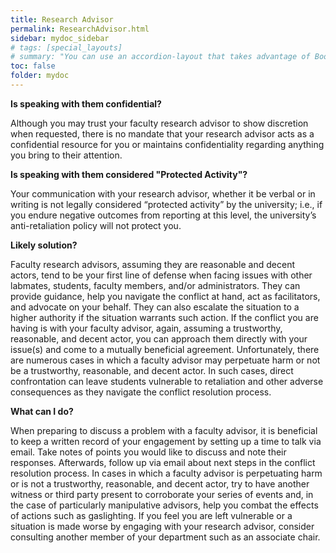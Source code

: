 ```yaml
---
title: Research Advisor
permalink: ResearchAdvisor.html
sidebar: mydoc_sidebar
# tags: [special_layouts]
# summary: "You can use an accordion-layout that takes advantage of Bootstrap styling. This is useful for an FAQ page."
toc: false
folder: mydoc
---
```


<p><b>Is speaking with them confidential?</b></p>
   <p class="answer">Although you may trust your faculty research advisor to show discretion when requested, there is no mandate that your research advisor acts as a confidential resource for you or maintains confidentiality regarding anything you bring to their attention. </p>
<p><b>Is speaking with them considered "Protected Activity"?</b></p>
   <p class="answer">Your communication with your research advisor, whether it be verbal or in writing is not legally considered “protected activity” by the university; i.e., if you endure negative outcomes from reporting at this level, the university’s anti-retaliation policy will not protect you.</p>
<p><b>Likely solution?</b></p>
   <p class="answer">Faculty research advisors, assuming they are reasonable and decent actors, tend to be your first line of defense when facing issues with other labmates, students, faculty members, and/or administrators. They can provide guidance, help you navigate the conflict at hand, act as facilitators, and advocate on your behalf. They can also escalate the situation to a higher authority if the situation warrants such action. If the conflict you are having is with your faculty advisor, again, assuming a trustworthy, reasonable, and decent actor, you can approach them directly with your issue(s) and come to a mutually beneficial agreement. Unfortunately, there are numerous cases in which a faculty advisor may perpetuate harm or not be a trustworthy, reasonable, and decent actor. In such cases, direct confrontation can leave students vulnerable to retaliation and other adverse consequences as they navigate the conflict resolution process.</p>
<p><b>What can I do?</b></p>
   <p class="answer">When preparing to discuss a problem with a faculty advisor, it is beneficial to keep a written record of your engagement by setting up a time to talk via email. Take notes of points you would like to discuss and note their responses. Afterwards, follow up via email about next steps in the conflict resolution process. In cases in which a faculty advisor is perpetuating harm or is not a trustworthy, reasonable, and decent actor, try to have another witness or third party present to corroborate your series of events and, in the case of particularly manipulative advisors, help you combat the effects of actions such as gaslighting. If you feel you are left vulnerable or a situation is made worse by engaging with your research advisor, consider consulting another member of your department such as an associate chair.</p>

<script>
    if(location.hash !== null && location.hash !== "")
    {
        var url = location.hash.endsWith("-1") ? location.hash.substring(0, location.hash.length-2) : location.hash;
        $(url + ".collapse").collapse("show");
    }
</script>
